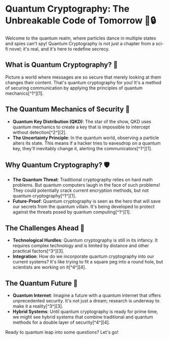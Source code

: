 # Quantum Cryptography: The Unbreakable Code of Tomorrow 🚀🔒

Welcome to the quantum realm, where particles dance in multiple states and spies can't spy! Quantum Cryptography is not just a chapter from a sci-fi novel; it's real, and it's here to redefine secrecy.

## What is Quantum Cryptography? 🤔

Picture a world where messages are so secure that merely looking at them changes their content. That's quantum cryptography for you! It's a method of securing communication by applying the principles of quantum mechanics[^1^][1].

## The Quantum Mechanics of Security 🔐

- **Quantum Key Distribution (QKD)**: The star of the show, QKD uses quantum mechanics to create a key that is impossible to intercept without detection[^2^][2].
- **The Uncertainty Principle**: In the quantum world, observing a particle alters its state. This means if a hacker tries to eavesdrop on a quantum key, they'll inevitably change it, alerting the communicators[^1^][1].

## Why Quantum Cryptography? 🛡️

- **The Quantum Threat**: Traditional cryptography relies on hard math problems. But quantum computers laugh in the face of such problems! They could potentially crack current encryption methods, but not quantum cryptography[^1^][1].
- **Future-Proof**: Quantum cryptography is seen as the hero that will save our secrets from the quantum villain. It's being developed to protect against the threats posed by quantum computing[^1^][1].

## The Challenges Ahead 🚧

- **Technological Hurdles**: Quantum cryptography is still in its infancy. It requires complex technology and is limited by distance and other practical factors[^3^][3].
- **Integration**: How do we incorporate quantum cryptography into our current systems? It's like trying to fit a square peg into a round hole, but scientists are working on it[^4^][4].

## The Quantum Future 🌟

- **Quantum Internet**: Imagine a future with a quantum internet that offers unprecedented security. It's not just a dream; research is underway to make it a reality[^3^][3].
- **Hybrid Systems**: Until quantum cryptography is ready for prime time, we might see hybrid systems that combine traditional and quantum methods for a double layer of security[^4^][4].

Ready to quantum leap into some questions? Let's go!
